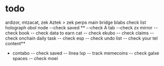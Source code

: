 # todo

ardizor, mtzacat, zek
Aztek > zek
perps
main bridge
blabs
check list
holograph
obol node
--check saved **
--check A tab
--check zx mirror
-- check book
-- check data to earn cat
-- check ekubo
-- check claims
-- check onchain daily task
-- check esp
-- check undo list
-- check your tel content**
- contabo
-- check saved
-- linea lxp
-- track memecoins
-- check galxe spaces
-- check moei
